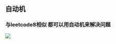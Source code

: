 ## 自动机
### 与leetcode8相似  都可以用自动机来解决问题 

![](https://assets.leetcode-cn.com/solution-static/65/1.png)